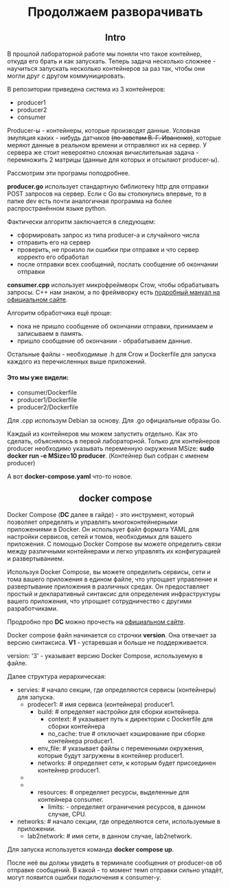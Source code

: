 # <div align="center"> Продолжаем разворачивать


## <div align="center"> Intro 

В прошлой лабораторной работе мы поняли что такое контейнер, откуда его брать и как запускать. Теперь задача несколько сложнее - научиться запускать несколько контейнеров за раз так, чтобы они могли друг с другом коммуницировать.

В репозитории приведена система из 3 контейнеров:
- producer1
- producer2
- consumer

Producer-ы - контейнеры, которые производят данные. Условная эмуляция каких - нибудь датчиков ~~(по заветам В. Г. Иваненко)~~, которые меряют данные в реальном времени и отправляют их на сервер. У сервера же стоит невероятно сложная вичислительная задача - перемножить 2 матрицы (данные для которых и отсылают producer-ы).

Рассмотрим эти програмы поподробнее.

**producer.go** использует стандартную библиотеку http для отправки POST запросов на сервер. Если с Go вы столкнулись впервые, то в папке dev есть почти аналогичная программа на более распространённом языке python.

Фактически алгоритм заключается в следующем:
- сформировать запрос из типа producer-а и случайного числа
- отправить его на сервер
- проверить, не произло ли ошибки при отправке и что сервер корректо его обработал
- после отправки всех сообщений, послать сообщение об окончании отправки

**consumer.cpp** использует микрофреймворк Crow, чтобы обрабатывать запросы. С++ нам знаком, а по фреймворку есть [подробный мануал на официальном сайте](https://crowcpp.org/master/). 

Алгоритм обработчика ещё проще:
- пока не пришло сообщение об окончании отправки, принимаем и записываем в память.
- пришло сообщение об окончании - обрабатываем данные.

Остальные файлы - необходимые .h для Crow и Dockerfile для запуска каждого из перечисленных выше приложений.

#### Это мы уже видели:
- consumer/Dockerfile
- producer1/Dockerfile
- producer2/Dockerfile

Для .cpp использум Debian за основу. Для .go официальные образы Go.

Каждый из контейнеров мы можем запустить отдельно. Как это сделать, объяснялось в первой лабораторной. Только для контейнеров producer необходимо указывать переменную окружения MSize: **sudo docker run -e MSize=10 producer**. (Контейнер был собран с именем producer)

А вот **docker-compose.yaml** что-то новое.

## <div align="center"> docker compose 

Docker Compose (**DC** далее в гайде) - это инструмент, который позволяет определять и управлять многоконтейнерными приложениями в Docker. Он использует файл формата YAML для настройки сервисов, сетей и томов, необходимых для вашего приложения. С помощью Docker Compose вы можете определить связи между различными контейнерами и легко управлять их конфигурацией и развертыванием.

Используя Docker Compose, вы можете определить сервисы, сети и тома вашего приложения в едином файле, что упрощает управление и развертывание приложения в различных средах. Он предоставляет простый и декларативный синтаксис для определения инфраструктуры вашего приложения, что упрощает сотрудничество с другими разработчиками.

Продробно про **DC** можно прочесть на [официальном сайте](https://docs.docker.com/compose/).

Docker compose файл начинается со строчки **version**. Она отвечает за версию синтаксиса. **V1** - устаревшая и больше не поддерживается.

version: '3' - указывает версию Docker Compose, используемую в файле.

Далее структура иерархическая:
- servies: # начало секции, где определяются сервисы (контейнеры) для запуска.
  - prodecer1: # имя сервиса (контейнера) producer1.
    - build: # определяет настройки для сборки контейнера.
      - context: # указывает путь к директории с Dockerfile для сборки контейнера
      - no_cache: true # отключает кэширование при сборке контейнера producer1.
    - env_file: # указывает файлы с переменными окружения, которые будут загружены в контейнер producer1. 
    - networks: # определяет сети, к которым будет присоединен контейнер producer1.
  -
  -
    - resources: # определяет ресурсы, выделенные для контейнера consumer.
      - limits: - определяет ограничения ресурсов, в данном случае, CPU.
- networks: # начало секции, где определяются сети, используемые в приложении.
  - lab2network: # имя сети, в данном случае, lab2network.

Для запуска используется команда **docker compose up**.

После неё вы должы увидеть в терминале сообщения от producer-ов об отправке сообщений. В какой - то момент темп отправки сильно упадёт, могут появится ошибки подключения к consumer-у. 